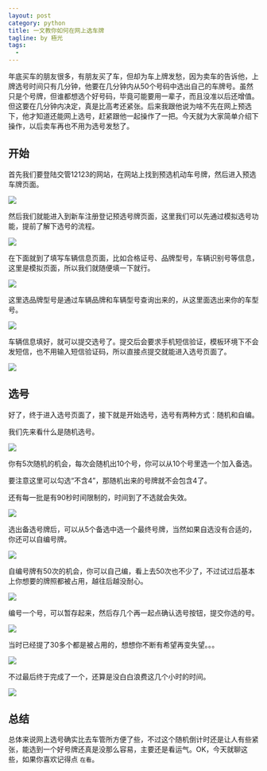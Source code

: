 ```yaml
---
layout: post
category: python
title: 一文教你如何在网上选车牌
tagline: by 極光
tags:
  - 
---
```



年底买车的朋友很多，有朋友买了车，但却为车上牌发愁，因为卖车的告诉他，上牌选号时间只有几分钟，他要在几分钟内从50个号码中选出自己的车牌号。虽然只是个号牌，但谁都想选个好号码，毕竟可能要用一辈子，而且没准以后还增值。但这要在几分钟内决定，真是比高考还紧张。后来我跟他说为啥不先在网上预选下，他才知道还能网上选号，赶紧跟他一起操作了一把。今天就为大家简单介绍下操作，以后卖车再也不用为选号发愁了。

<!--more-->

## 开始

首先我们要登陆交管12123的网站，在网站上找到预选机动车号牌，然后进入预选车牌页面。

![](http://www.justdopython.com/assets/images/2020/12/license/01.jpg)

然后我们就能进入到新车注册登记预选号牌页面，这里我们可以先通过模拟选号功能，提前了解下选号的流程。

![](http://www.justdopython.com/assets/images/2020/12/license/02.jpg)

在下面就到了填写车辆信息页面，比如合格证号、品牌型号，车辆识别号等信息，这里是模拟页面，所以我们就随便填一下就行。

![](http://www.justdopython.com/assets/images/2020/12/license/03.jpg)

这里选品牌型号是通过车辆品牌和车辆型号查询出来的，从这里面选出来你的车型号。

![](http://www.justdopython.com/assets/images/2020/12/license/05.jpg)

车辆信息填好，就可以提交选号了。提交后会要求手机短信验证，模板环境下不会发短信，也不用输入短信验证码，所以直接点提交就能进入选号页面了。

![](http://www.justdopython.com/assets/images/2020/12/license/06.jpg)

## 选号

好了，终于进入选号页面了，接下就是开始选号，选号有两种方式：随机和自编。

我们先来看什么是随机选号。

![](http://www.justdopython.com/assets/images/2020/12/license/07.jpg)

你有5次随机的机会，每次会随机出10个号，你可以从10个号里选一个加入备选。

要注意这里可以勾选“不含4”，那随机出来的号牌就不会包含4了。

还有每一批是有90秒时间限制的，时间到了不选就会失效。

![](http://www.justdopython.com/assets/images/2020/12/license/08.jpg)

选出备选号牌后，可以从5个备选中选一个最终号牌，当然如果自选没有合适的，你还可以自编号牌。

![](http://www.justdopython.com/assets/images/2020/12/license/09.jpg)

自编号牌有50次的机会，你可以自己编，看上去50次也不少了，不过试过后基本上你想要的牌照都被占用，越往后越没耐心。

![](http://www.justdopython.com/assets/images/2020/12/license/10.jpg)

编号一个号，可以暂存起来，然后存几个再一起点确认选号按钮，提交你选的号。

![](http://www.justdopython.com/assets/images/2020/12/license/11.jpg)

当时已经提了30多个都是被占用的，想想你不断有希望再变失望。。。

![](http://www.justdopython.com/assets/images/2020/12/license/12.jpg)

不过最后终于完成了一个，还算是没白白浪费这几个小时的时间。

![](http://www.justdopython.com/assets/images/2020/12/license/15.jpg)

## 总结

总体来说网上选号确实比去车管所方便了些，不过这个随机倒计时还是让人有些紧张，能选到一个好号牌还真是没那么容易，主要还是看运气。OK，今天就聊这些，如果你喜欢记得点 `在看`。
